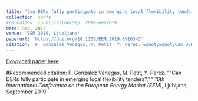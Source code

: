 ```yaml
---
title: "Can DERs fully participate in emerging local flexibility tenders?"
collection: confs
#permalink: /publication/Sep. 2019-eem2019
date: Sep. 2019
venue: 'EEM 2019, Ljubljana'
paperurl: 'https://doi.org/10.1109/EEM.2019.8916343'
citation: 'F. Gonzalez Venegas, M. Petit, Y. Perez. &quot;&quot;Can DERs fully participate in emerging local flexibility tenders?,&quot;&quot; <i>16th International Conference on the European Energy Market (EEM)</i>, Ljubljana, September 2019'
---
```


<a href='https://doi.org/10.1109/EEM.2019.8916343'>Download paper here</a>

#Recommended citation: F. Gonzalez Venegas, M. Petit, Y. Perez. ""Can DERs fully participate in emerging local flexibility tenders?,"" <i>16th International Conference on the European Energy Market (EEM)</i>, Ljubljana, September 2019